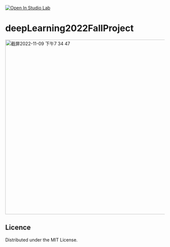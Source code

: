 [![Open In Studio Lab](https://studiolab.sagemaker.aws/studiolab.svg)](https://studiolab.sagemaker.aws/import/github/org/repo/blob/master/path/to/notebook.ipynb)
# deepLearning2022FallProject
<img width="551" alt="截屏2022-11-09 下午7 34 47" src="https://user-images.githubusercontent.com/50295329/200971617-0616eff7-c5ac-4fc5-a8f7-8a0de2050737.png">

## Licence
Distributed under the MIT License.

